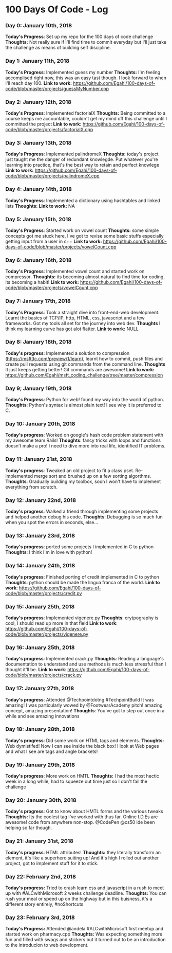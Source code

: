 # 100 Days Of Code - Log

### Day 0: January 10th, 2018

**Today's Progress**: Set up my repo for the 100 days of code challenge
**Thoughts:** Not really sure if I'll find time to commit everyday but I'll just take the challenge as means of building self discipline.


### Day 1: January 11th, 2018

**Today's Progress**: Implemented guess my number
**Thoughts:** I'm feeling accomplised right now, this was an easy tast though. I look forward to when I'll reach day 100.
**Link to work:** https://github.com/Egahi/100-days-of-code/blob/master/projects/guessMyNumber.cpp


### Day 2: January 12th, 2018

**Today's Progress**: Implemented factorialX
**Thoughts:** Being committed to a course keeps me accountable, couldn't get my mind off this challenge until I committed the project
**Link to work:** https://github.com/Egahi/100-days-of-code/blob/master/projects/factorialX.cpp


### Day 3: January 13th, 2018

**Today's Progress**: Implemented palindromeX
**Thoughts:** today's project just taught me the danger of redundant knowlegde. Put whatever you're learning into practice, that's the best way to retain and perfect knowlege
**Link to work:** https://github.com/Egahi/100-days-of-code/blob/master/projects/palindromeX.cpp


### Day 4: January 14th, 2018

**Today's Progress**: Implemented a dictionary using hashtables and linked lists
**Thoughts:**
**Link to work:** NA


### Day 5: January 15th, 2018

**Today's Progress**: Started work on vowel count
**Thoughts:** some simple concepts got me stuck here, I've got to revise some basic stuffs especially getting input from a user in c++
**Link to work:** https://github.com/Egahi/100-days-of-code/blob/master/projects/vowelCount.cpp


### Day 6: January 16th, 2018

**Today's Progress**: Implemented vowel count and started work on compressor.
**Thoughts:** its becoming almost natural to find time for coding, its becoming a habit!
**Link to work:** https://github.com/Egahi/100-days-of-code/blob/master/projects/vowelCount.cpp


### Day 7: January 17th, 2018

**Today's Progress**: Took a straight dive into front-end-web development. Learnt the basics of TCP/IP, http, HTML, css, javascript and a few frameworks. Got my tools all set for the journey into web dev.
**Thoughts** I think my learning curve has got alot flatter.
**Link to work:** NULL


### Day 8: January 18th, 2018
**Today's progress**: Implemented a solution to compression (https://msft3c.com/preview/1/learn), learnt how to commit, push files and create pull requests using git commands from the command line.
**Thoughts** It just keeps getting better! Git commands are awesome!
**Link to work:** https://github.com/Egahi/msft_coding_challenge/tree/master/compression


### Day 9; January 19th, 2018
**Today's Progress**: Python for web! found my way into the world of python.
**Thoughts**: Python's syntax is almost plain text! I see why it is preferred to C.


### Day 10: January 20th, 2018
**Today's progress**: Worked on google's hash code problem statement with my awesome team Rails!
**Thoughts**: fancy tricks with loops and functions doesn't make a pro! I need to dive more into real life, identified IT problems.


### Day 11: January 21st, 2018
**Today's progress**: Tweaked an old project to fit a class pset. Re-implemented merge sort and brushed up on a few sorting algorthms.
**Thoughts**: Gradually building my toolbox, soon I won't have to implement everything from scratch.


### Day 12: January 22nd, 2018
**Today's progress**: Walked a friend through implementing some projects and helped another debug his code.
**Thoughts**: Debugging is so much fun when you spot the errors in seconds, else...



### Day 13: January 23rd, 2018
**Today's progress**: ported some projects I implemented in C to python
**Thoughts**: I think I'm in love with python!


### Day 14: January 24th, 2018
**Today's progress**: Finished porting of credit implemented in C to python
**Thoughts**: python should be made the lingua franca of the world.
**Link to work**: https://github.com/Egahi/100-days-of-code/blob/master/projects/credit.py



### Day 15: January 25th, 2018
**Today's progress**: Implemented vigenere.py
**Thoughts**: crytpography is cool, I should read up more in that field
**Link to work**: https://github.com/Egahi/100-days-of-code/blob/master/projects/vigenere.py


### Day 16: January 25th, 2018
**Today's progress**: Implemented crack.py
**Thoughts**: Reading a language's documentation to understand and use methods is much less stressful than I thought it'll be.
**Link to work**: https://github.com/Egahi/100-days-of-code/blob/master/projects/crack.py


### Day 17: January 27th, 2018
**Today's progress**: Attended @Techpointdotng #TechpointBuild It was amazing! I was particularly wowed by @FootwearAcademy pitch! amazing concept, amazing presentation!
**Thoughts**: You've got to step out once in a while and see amazing innovations


### Day 18: January 28th, 2018
**Today's progress**: Did some work on HTML tags and elements.
**Thoughts:** Web dymistifed! Now I can see inside the black box! I look at Web pages and what I see are tags and angle brackets!


### Day 19: January 29th, 2018
**Today's progress**: More work on HMTL
**Thoughts:** I had the most hectic week in a long while, had to squeeze out time just so I don't fail the challenge


### Day 20: January 30th, 2018
**Today's progress**: Got to know about HMTL forms and the various tweaks
**Thoughts:** Its the coolest tag I've worked with thus far. Online I.D.Es are awesome! code from anywhere non-stop. @CodePen @cs50 ide been helping so far though.


### Day 21: January 31st, 2018
**Today's progress**: HTML attributes!
**Thoughts:** they literally transform an element, it's like a superhero suiting up! And it's high I rolled out another project, got to implement stuff for it to stick.


### Day 22: February 2nd, 2018
**Today's progress:** Tried to crash learn css and javascript in a rush to meet up with #ALCwithMicrosoft 2 weeks challenge deadline.
**Thoughts:** You can rush your meal or speed up on the highway but in this buisness, it's a different story entirely, #noShortcuts


### Day 23: February 3rd, 2018
**Today's Progress:** Attended @andela #ALCwithMicrosoft first meetup and started work on pharmacy.cpp
**Thoughts:** Was expecting something more fun and filled with swags and stickers but it turned out to be an introduction to the introducion to web development.
